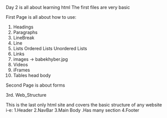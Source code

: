 Day 2 is all about learning html
The first files are very basic

First Page is all about how to use:
1. Headings
2. Paragraphs
3. LineBreak
4. Line
5. Lists
  Ordered Lists
  Unordered Lists
6. Links
7. images -> babekhyber.jpg
8. Videos
9. iFrames
10. Tables
  head
  body

Second Page is about forms

3rd. Web_Structure

This is the last only html site and covers the basic structure of any website
i-e:
  1.Header
  2.NavBar
  3.Main Body
    .Has many section
  4.Footer
